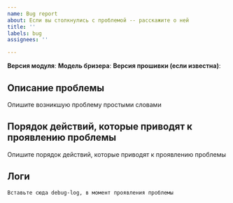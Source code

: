 ```yaml
---
name: Bug report
about: Если вы столкнулись с проблемой -- расскажите о ней
title: ''
labels: bug
assignees: ''

---
```


**Версия модуля**: 
**Модель бризера**: 
**Версия прошивки (если известна)**: 
## Описание проблемы
Опишите возникшую проблему простыми словами

## Порядок действий, которые приводят к проявлению проблемы
Опишите порядок действий, которые приводят к проявлению проблемы

## Логи
```
Вставьте сюда debug-log, в момент проявления проблемы
```
